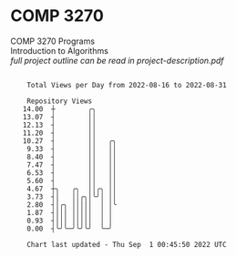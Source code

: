 # COMP 3270
COMP 3270 Programs  
Introduction to Algorithms  
*full project outline can be read in project-description.pdf*

```

    Total Views per Day from 2022-08-16 to 2022-08-31

    Repository Views
   14.00  ┼        ╭╮
   13.07  ┤        ││
   12.13  ┤        ││
   11.20  ┤        ││
   10.27  ┤        ││   ╭╮
    9.33  ┤        ││   ││
    8.40  ┤        ││   ││
    7.47  ┤        ││   ││
    6.53  ┤        ││   ││
    5.60  ┤        ││   ││
    4.67  ┼╮   ╭╮  ││╭╮ ││
    3.73  ┤│   ││╭╮│╰╯│ ││
    2.80  ┤│╭╮ │││││  │ │╰
    1.87  ┤│││ │││││  │ │
    0.93  ┤│││ │││││  │ │
    0.00  ┤╰╯╰─╯╰╯╰╯  ╰─╯

    Chart last updated - Thu Sep  1 00:45:50 2022 UTC
    
```
